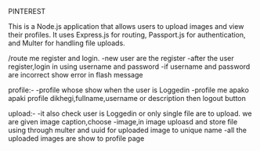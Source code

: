  PINTEREST 

This is a Node.js application that allows users to upload images and view their profiles. It uses Express.js for routing, Passport.js for authentication, and Multer for handling file uploads.


/route me register and login.
-new user are the register
-after the user register,login in using username and password
-if username and password are incorrect show error in flash message


profile:-
-profile whose show when the user is Loggedin 
-profile me apako apaki profile dikhegi,fullname,username or description
then logout button


upload:- 
-it also check user is Loggedin or only single file  are to upload. we are given image caption,choose -image,in image uploasd and store file using through multer and uuid for uploaded image to unique name
-all the uploaded images are show to profile page


